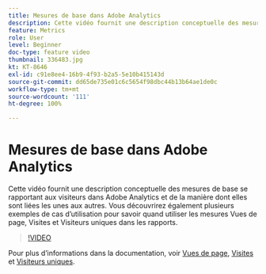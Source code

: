 ```yaml
---
title: Mesures de base dans Adobe Analytics
description: Cette vidéo fournit une description conceptuelle des mesures de base se rapportant aux visiteurs dans Adobe Analytics et de la manière dont elles sont liées les unes aux autres. Vous découvrirez également plusieurs exemples de cas dʼutilisation pour savoir quand utiliser les mesures Vues de page, Visites et Visiteurs uniques dans les rapports.
feature: Metrics
role: User
level: Beginner
doc-type: feature video
thumbnail: 336483.jpg
kt: KT-8646
exl-id: c91e8ee4-16b9-4f93-b2a5-5e10b415143d
source-git-commit: dd65de735e01c6c5654f98dbc44b13b64ae1de0c
workflow-type: tm+mt
source-wordcount: '111'
ht-degree: 100%

---
```


# Mesures de base dans Adobe Analytics

Cette vidéo fournit une description conceptuelle des mesures de base se rapportant aux visiteurs dans Adobe Analytics et de la manière dont elles sont liées les unes aux autres. Vous découvrirez également plusieurs exemples de cas dʼutilisation pour savoir quand utiliser les mesures Vues de page, Visites et Visiteurs uniques dans les rapports.

>[!VIDEO](https://video.tv.adobe.com/v/3437865/?quality=12&learn=on&captions=fre_fr)

Pour plus dʼinformations dans la documentation, voir [Vues de page](https://experienceleague.adobe.com/docs/analytics/components/metrics/page-views.html?lang=fr), [Visites](https://experienceleague.adobe.com/docs/analytics/components/metrics/visits.html?lang=fr) et [Visiteurs uniques](https://experienceleague.adobe.com/docs/analytics/components/metrics/unique-visitors.html?lang=fr).
